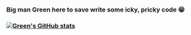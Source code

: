 ### Big man Green here to save write some icky, pricky code 😁

### [![Green's GitHub stats](https://github-readme-stats.vercel.app/api?username=Greeny127&show_icons=true&theme=chartreuse-dark)](https://github.com/anuraghazra/github-readme-stats)

<!--
**Greeny127/Greeny127** is a ✨ _special_ ✨ repository because its `README.md` (this file) appears on your GitHub profile.
